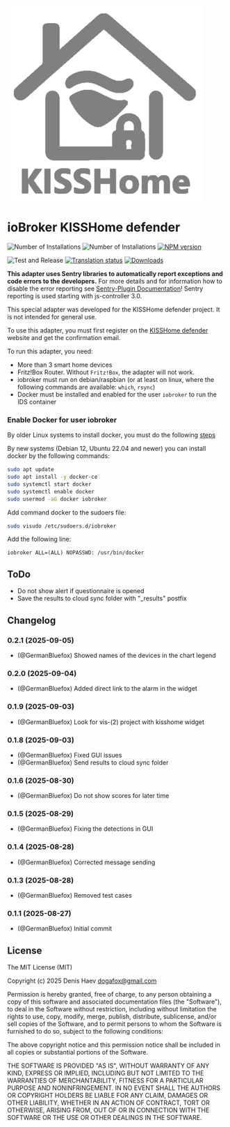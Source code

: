 ![Logo](admin/kisshome-defender.png)

# ioBroker KISSHome defender

![Number of Installations](http://iobroker.live/badges/kisshome-defender-installed.svg)
![Number of Installations](http://iobroker.live/badges/kisshome-defender-stable.svg)
[![NPM version](http://img.shields.io/npm/v/iobroker.kisshome-defender.svg)](https://www.npmjs.com/package/iobroker.kisshome-defender)

![Test and Release](https://github.com/ioBroker/ioBroker.kisshome-defender/workflows/Test%20and%20Release/badge.svg)
[![Translation status](https://weblate.iobroker.net/widgets/adapters/-/kisshome-defender/svg-badge.svg)](https://weblate.iobroker.net/engage/adapters/?utm_source=widget)
[![Downloads](https://img.shields.io/npm/dm/iobroker.kisshome-defender.svg)](https://www.npmjs.com/package/iobroker.kisshome-defender)

**This adapter uses Sentry libraries to automatically report exceptions and code errors to the developers.** For more details and for information how to disable the error reporting see [Sentry-Plugin Documentation](https://github.com/ioBroker/plugin-sentry#plugin-sentry)! Sentry reporting is used starting with js-controller 3.0.

This special adapter was developed for the KISSHome defender project. It is not intended for general use.

To use this adapter, you must first register on the [KISSHome defender](https://kisshome-defender.if-is.net) website and get the confirmation email.

To run this adapter, you need:

-   More than 3 smart home devices
-   Fritz!Box Router. Without `Fritz!Box`, the adapter will not work.
-   iobroker must run on debian/raspbian (or at least on linux, where the following commands are available: `which`, `rsync`)
-   Docker must be installed and enabled for the user `iobroker` to run the IDS container

### Enable Docker for user iobroker
By older Linux systems to install docker, you must do the following [steps](https://docs.docker.com/engine/install/debian/)

By new systems (Debian 12, Ubuntu 22.04 and newer) you can install docker by the following commands:
```bash
sudo apt update
sudo apt install -y docker-ce
sudo systemctl start docker
sudo systemctl enable docker  
sudo usermod -aG docker iobroker
```

Add command docker to the sudoers file:
```bash
sudo visudo /etc/sudoers.d/iobroker
```

Add the following line:
```text
iobroker ALL=(ALL) NOPASSWD: /usr/bin/docker
```

## ToDo
- Do not show alert if questionnaire is opened
- Save the results to cloud sync folder with "_results" postfix

<!--
	Placeholder for the next version (at the beginning of the line):
	### **WORK IN PROGRESS**
-->

## Changelog
### 0.2.1 (2025-09-05)

-   (@GermanBluefox) Showed names of the devices in the chart legend

### 0.2.0 (2025-09-04)

-   (@GermanBluefox) Added direct link to the alarm in the widget

### 0.1.9 (2025-09-03)

-   (@GermanBluefox) Look for vis-(2) project with kisshome widget

### 0.1.8 (2025-09-03)

-   (@GermanBluefox) Fixed GUI issues
-   (@GermanBluefox) Send results to cloud sync folder

### 0.1.6 (2025-08-30)

-   (@GermanBluefox) Do not show scores for later time

### 0.1.5 (2025-08-29)

-   (@GermanBluefox) Fixing the detections in GUI

### 0.1.4 (2025-08-28)

-   (@GermanBluefox) Corrected message sending

### 0.1.3 (2025-08-28)

-   (@GermanBluefox) Removed test cases

### 0.1.1 (2025-08-27)

-   (@GermanBluefox) Initial commit

## License

The MIT License (MIT)

Copyright (c) 2025 Denis Haev <dogafox@gmail.com>

Permission is hereby granted, free of charge, to any person obtaining a copy
of this software and associated documentation files (the "Software"), to deal
in the Software without restriction, including without limitation the rights
to use, copy, modify, merge, publish, distribute, sublicense, and/or sell
copies of the Software, and to permit persons to whom the Software is
furnished to do so, subject to the following conditions:

The above copyright notice and this permission notice shall be included in all
copies or substantial portions of the Software.

THE SOFTWARE IS PROVIDED "AS IS", WITHOUT WARRANTY OF ANY KIND, EXPRESS OR
IMPLIED, INCLUDING BUT NOT LIMITED TO THE WARRANTIES OF MERCHANTABILITY,
FITNESS FOR A PARTICULAR PURPOSE AND NONINFRINGEMENT. IN NO EVENT SHALL THE
AUTHORS OR COPYRIGHT HOLDERS BE LIABLE FOR ANY CLAIM, DAMAGES OR OTHER
LIABILITY, WHETHER IN AN ACTION OF CONTRACT, TORT OR OTHERWISE, ARISING FROM,
OUT OF OR IN CONNECTION WITH THE SOFTWARE OR THE USE OR OTHER DEALINGS IN THE
SOFTWARE.
